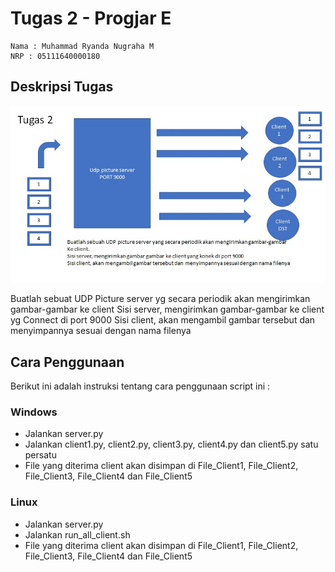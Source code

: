 # Tugas 2 - Progjar E
```
Nama : Muhammad Ryanda Nugraha M
NRP : 05111640000180
```
## Deskripsi Tugas

![DeskripsiTugas](DeskripsiTugas.jpg)

Buatlah sebuat UDP Picture server yg secara periodik akan mengirimkan gambar-gambar ke client
Sisi server, mengirimkan gambar-gambar ke client yg Connect di port 9000
Sisi client, akan mengambil gambar tersebut dan menyimpannya sesuai dengan nama filenya

## Cara Penggunaan
Berikut ini adalah instruksi tentang cara penggunaan script ini :

### Windows
- Jalankan server.py
- Jalankan client1.py, client2.py, client3.py, client4.py dan client5.py satu persatu
- File yang diterima client akan disimpan di File_Client1, File_Client2, File_Client3, File_Client4 dan File_Client5

### Linux
- Jalankan server.py
- Jalankan run_all_client.sh
- File yang diterima client akan disimpan di File_Client1, File_Client2, File_Client3, File_Client4 dan File_Client5
